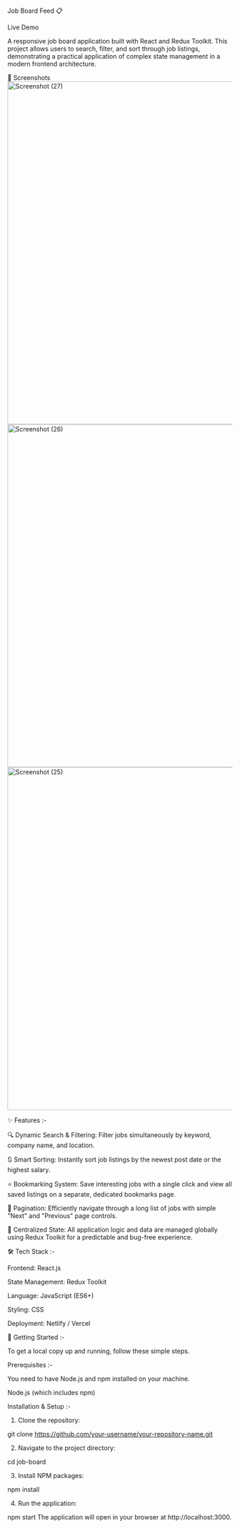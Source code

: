 Job Board Feed 📋

Live Demo

A responsive job board application built with React and Redux Toolkit. This project allows users to search, filter, and sort through job listings, demonstrating a practical application of complex state management in a modern frontend architecture.

📸 Screenshots
<img width="1366" height="768" alt="Screenshot (27)" src="https://github.com/user-attachments/assets/fe1d253b-81c0-452f-b18f-f4fd0ec49a92" />
<img width="1366" height="768" alt="Screenshot (26)" src="https://github.com/user-attachments/assets/04c1731b-b8ec-4e15-ad69-5b850028bd84" />
<img width="1366" height="768" alt="Screenshot (25)" src="https://github.com/user-attachments/assets/475cccc3-8901-4594-893d-54af15004fe8" />



✨ Features :-

🔍 Dynamic Search & Filtering: Filter jobs simultaneously by keyword, company name, and location.

🔃 Smart Sorting: Instantly sort job listings by the newest post date or the highest salary.

⭐ Bookmarking System: Save interesting jobs with a single click and view all saved listings on a separate, dedicated bookmarks page.

📄 Pagination: Efficiently navigate through a long list of jobs with simple "Next" and "Previous" page controls.

🔄 Centralized State: All application logic and data are managed globally using Redux Toolkit for a predictable and bug-free experience.

🛠️ Tech Stack :-

Frontend: React.js

State Management: Redux Toolkit

Language: JavaScript (ES6+)

Styling: CSS

Deployment: Netlify / Vercel

🚀 Getting Started :-

To get a local copy up and running, follow these simple steps.

Prerequisites :-

You need to have Node.js and npm installed on your machine.

Node.js (which includes npm)

Installation & Setup :-
1. Clone the repository:

git clone https://github.com/your-username/your-repository-name.git

2. Navigate to the project directory:

cd job-board

3. Install NPM packages:
   
npm install

4. Run the application:

npm start
The application will open in your browser at http://localhost:3000.
